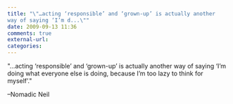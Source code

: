 ```yaml
---
title: "\"…acting ‘responsible’ and ‘grown-up’ is actually another
way of saying ‘I’m d...\""
date: 2009-09-13 11:36
comments: true
external-url:
categories:
---
```

"…acting ‘responsible’ and ‘grown-up’ is actually another way of saying ‘I’m doing what everyone else is doing, because I’m too lazy to think for myself’."

–Nomadic Neil
